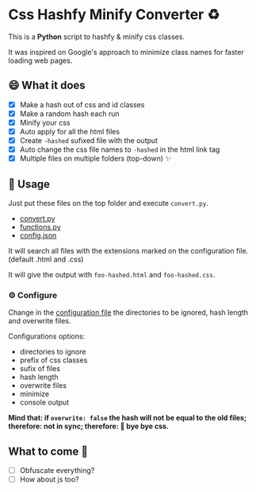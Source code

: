 # Css Hashfy Minify Converter ♻️

This is a **Python** script to hashfy & minify css classes.

It was inspired on Google's approach to minimize class names for faster loading web pages.

## 😄 What it does

- [x] Make a hash out of css and id classes
- [x] Make a random hash each run
- [x] Minify your css
- [x] Auto apply for all the html files
- [x] Create `-hashed` sufixed file with the output
- [x] Auto change the css file names to `-hashed` in the html link tag
- [x] Multiple files on multiple folders (top-down) ✨

## 📘 Usage

Just put these files on the top folder and execute `convert.py`.
- [convert.py](convert.py) 
- [functions.py](functions.py) 
- [config.json](config.json)

It will search all files with the extensions marked on the configuration file. (default .html and .css)

It will give the output with `foo-hashed.html` and `foo-hashed.css`.

### ⚙️ Configure

Change in the [configuration file](/config.json) the directories to be ignored, hash length and overwrite files.

Configurations options:

- directories to ignore
- prefix of css classes
- sufix of files
- hash length
- overwrite files
- minimize
- console output


**Mind that: if `overwrite: false` the hash will not be equal to the old files; therefore: not in sync; therefore: 👋 bye bye css.**

## What to come 🤔

- [ ] Obfuscate everything?
- [ ] How about js too?
